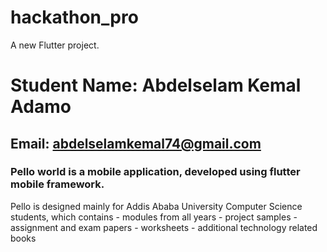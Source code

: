 # hackathon_pro

A new Flutter project.

# Student Name: Abdelselam Kemal Adamo
## Email: abdelselamkemal74@gmail.com

### Pello world is a mobile application, developed using flutter mobile framework.

Pello is designed mainly for Addis Ababa University Computer Science students, which contains
      - modules from all years
      - project samples
      - assignment and exam papers
      - worksheets
      - additional technology related books

